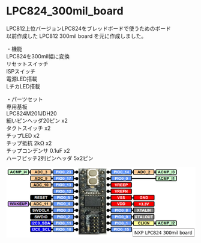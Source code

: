# LPC824_300mil_board
LPC812上位バージョンLPC824をブレッドボードで使うためのボード  
以前作成した LPC812 300mil board を元に作成しました。  
  
・機能  
LPC824を300mil幅に変換  
リセットスイッチ  
ISPスイッチ  
電源LED搭載  
LチカLED搭載  
  
・パーツセット  
専用基板  
LPC824M201JDH20  
細いピンヘッダ20ピン x2  
タクトスイッチ x2  
チップLED x2  
チップ抵抗 2kΩ x2  
チップコンデンサ 0.1uF x2  
ハーフピッチ2列ピンヘッダ 5x2ピン  

![Pinout](https://github.com/od1969/LPC824_300mil_board/blob/master/LPC824_300mil_board_pinout.PNG)  

